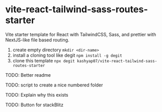 # vite-react-tailwind-sass-routes-starter

Vite starter template for React with TailwindCSS, Sass, and prettier with NextJS-like file based routing.

1. create empty directory
   `mkdir <dir-name>`
2. install a cloning tool like degit
   `npm install -g degit`
3. clone this template
   `npx degit kashyap07/vite-react-tailwind-sass-routes-starter`

TODO: Better readme

TODO: script to create a nice numbered folder

TODO: Explain why this exists

TODO: Button for stackBlitz
